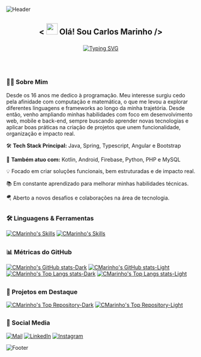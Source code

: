 ![Header](https://capsule-render.vercel.app/api?type=waving&height=130&color=gradient&customColorList=22&section=header)

###

<h2 align="center">&lt; <img src="https://media.giphy.com/media/hvRJCLFzcasrR4ia7z/giphy.gif" width="30px" height="30px"> Olá! Sou Carlos Marinho /&gt;</h2>

###

<div align="center">
  <a href="https://git.io/typing-svg">
    <img src="https://readme-typing-svg.demolab.com?font=Fira+Code&weight=600&size=25&pause=1000&color=1C768F&background=1C768F00&center=true&width=435&lines=Full%20Stack%20-%20Developer"alt="Typing SVG" />
  </a>
</div>

<br><br>

### 🧑‍🦱 Sobre Mim
Desde os 16 anos me dedico à programação. Meu interesse surgiu cedo pela afinidade com computação e matemática, o que me levou a explorar diferentes linguagens e frameworks ao longo da minha trajetória. Desde então, venho ampliando minhas habilidades com foco em desenvolvimento web, mobile e back-end, sempre buscando aprender novas tecnologias e aplicar boas práticas na criação de projetos que unem funcionalidade, organização e impacto real.

🛠 **Tech Stack Principal:** Java, Spring, Typescript, Angular e Bootstrap

🧩 **Também atuo com:** Kotlin, Android, Firebase, Python, PHP e MySQL

💡 Focado em criar soluções funcionais, bem estruturadas e de impacto real.

📚 Em constante aprendizado para melhorar minhas habilidades técnicas.

🪂 Aberto a novos desafios e colaborações na área de tecnologia.

##

### 🛠️ Linguagens & Ferramentas


[![CMarinho's Skills](https://skillicons.dev/icons?i=java,spring,mysql,postgres,kotlin,flutter,gcp,python,html,css,bootstrap,git&theme=dark)](https://github.com/cmarinho-dev/#gh-dark-mode-only)
[![CMarinho's Skills](https://skillicons.dev/icons?i=java,spring,mysql,postgres,kotlin,flutter,gcp,python,html,css,bootstrap,git&theme=light)](https://github.com/cmarinho-dev/#gh-light-mode-only)

##

### 📊 Métricas do GitHub

[![CMarinho's GitHub stats-Dark](https://github-readme-stats.vercel.app/api?username=cmarinho-dev&show_icons=true&hide_border=true&locale=pt-br&theme=tokyonight#gh-dark-mode-only)](https://github.com/cmarinho-dev/#gh-dark-mode-only)
[![CMarinho's GitHub stats-Light](https://github-readme-stats.vercel.app/api?username=cmarinho-dev&show_icons=true&hide_border=false&locale=pt-br&theme=default#gh-light-mode-only)](https://github.com/cmarinho-dev/#gh-light-mode-only)
[![CMarinho's Top Langs stats-Dark](https://github-readme-stats.vercel.app/api/top-langs/?username=cmarinho-dev&layout=compact&hide_border=true&locale=pt-br&theme=tokyonight#gh-dark-mode-only)](https://github.com/cmarinho-dev/#gh-dark-mode-only)
[![CMarinho's Top Langs stats-Light](https://github-readme-stats.vercel.app/api/top-langs/?username=cmarinho-dev&layout=compact&hide_border=false&locale=pt-br&theme=default#gh-light-mode-only)](https://github.com/cmarinho-dev/#gh-light-mode-only)

##

### 📌 Projetos em Destaque

[![CMarinho's Top Repository-Dark](https://github-readme-stats.vercel.app/api/pin/?username=cmarinho-dev&repo=web-login-form&locale=pt-br&hide_border=true&show_owner=true&theme=tokyonight)](https://github.com/cmarinho-dev/web-login-form#gh-dark-mode-only)
[![CMarinho's Top Repository-Light](https://github-readme-stats.vercel.app/api/pin/?username=cmarinho-dev&repo=web-login-form&locale=pt-br&hide_border=false&show_owner=true&theme=default)](https://github.com/cmarinho-dev/web-login-form#gh-light-mode-only)

##

### 💬 Social Media

[![Mail](https://img.shields.io/badge/Gmail-1a1b27?style=for-the-badge&logo=gmail&logoColor=6b9cef)](mailto:cmarinho.dev@gmail.com)
[![LinkedIn](https://img.shields.io/badge/LinkedIn-1a1b27?style=for-the-badge&logo=invision&logoColor=6b9cef)](https://www.linkedin.com/in/carlos-marinho-dev/)
[![Instagram](https://img.shields.io/badge/Instagram-1a1b27?style=for-the-badge&logo=instagram&logoColor=6b9cef)](https://www.instagram.com/carloshen.ricky/)

![Footer](https://capsule-render.vercel.app/api?type=waving&height=130&color=gradient&customColorList=22&section=footer)

